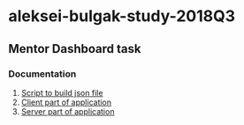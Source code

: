 # aleksei-bulgak-study-2018Q3

## Mentor Dashboard task

### Documentation
1. [Script to build json file]('./dashboard/scripts/README.md')
2. [Client part of application]('./dashboard/client/README.md')
3. [Server part of application]('./dashboard/server/README.md')
